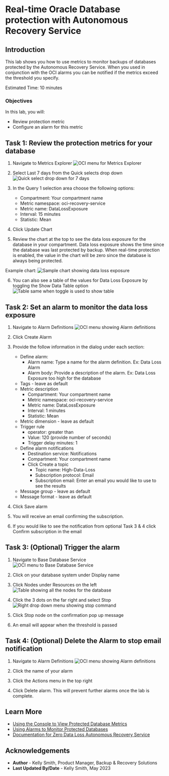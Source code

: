 # Real-time Oracle Database protection with Autonomous Recovery Service

## Introduction

This lab shows you how to use metrics to monitor backups of databases protected by the Autonomous Recovery Service.  When you used in conjunction with the OCI alarms you can be notified if the metrics exceed the threshold you specify.

Estimated Time: 10 minutes

### Objectives

In this lab, you will:
* Review protection metric 
* Configure an alarm for this metric

## Task 1: Review the protection metrics for your database

1. Navigate to Metrics Explorer
    ![OCI menu for Metrics Explorer](images/ham_metrics_explorer.png)

2. Select Last 7 days from the Quick selects drop down
    ![Quick select drop down for 7 days](images/quick_selects_7days.png)

3. In the Query 1 selection area choose the following options:
    * Compartment: Your compartment name
    * Metric namespace: oci-recovery-service
    * Metric name: DataLossExposure
    * Interval: 15 minutes
    * Statistic: Mean

4. Click Update Chart

5. Review the chart at the top to see the data loss exposure for the database in your compartment.  Data loss exposure shows the time since the database was last protected by backup.  When real-time protection is enabled, the value in the chart will be zero since the database is always being protected.

Example chart:
    ![Sample chart showing data loss exposure](images/chart_data_loss_exposure.png)

6. You can also see a table of the values for Data Loss Exposure by toggling the Show Data Table option
    ![Table same when toggle is used to show table](images/show_data_table.png)

## Task 2: Set an alarm to monitor the data loss exposure

1. Navigate to Alarm Definitions
    ![OCI menu showing Alarm definitions](images/ham_alarm_definitions.png)

2. Click Create Alarm

3. Provide the follow information in the dialog under each section:
    * Define alarm:
        * Alarm name: Type a name for the alarm definition.  Ex: Data Loss Alarm
        * Alarm body: Provide a description of the alarm.  Ex: Data Loss Exposure too high for the database
    * Tags - leave as default
    * Metric description
        * Compartment: Your compartment name
        * Metric namespace: oci-recovery-service
        * Metric name: DataLossExposure
        * Interval: 1 minutes
        * Statistic: Mean
    * Metric dimension - leave as default
    * Trigger rule
        * operator: greater than
        * Value: 120 (provide number of seconds)
        * Trigger delay minutes: 1
    * Define alarm notifications
        * Destination service: Notifications
        * Compartment: Your compartment name
        * Click Create a topic
            * Topic name: High-Data-Loss
            * Subscription protocol: Email
            * Subscription email: Enter an email you would like to use to see the results
    * Message group - leave as default
    * Message format - leave as default

4. Click Save alarm

5. You will receive an email confirming the subscription.

6. If you would like to see the notification from optional Task 3 & 4 click Confirm subscription in the email

## Task 3:  (Optional) Trigger the alarm

1. Navigate to Base Database Service
    ![OCI menu to Base Database Service](images/ham_baseDB.png)

2. Click on your database system under Display name

3. Click Nodes under Resources on the left
    ![Table showing all the nodes for the database](images/basedb_public_ip.png)

4. Click the 3 dots on the far right and select Stop
    ![Right drop down menu showing stop command](images/node_stop.png)

5. Click Stop node on the confirmation pop up message

6. An email will appear when the threshold is passed

## Task 4: (Optional) Delete the Alarm to stop email notification

1. Navigate to Alarm Definitions
    ![OCI menu showing Alarm definitions](images/ham_alarm_definitions.png)

2. Click the name of your alarm

3. Click the Actions menu in the top right

4. Click Delete alarm.  This will prevent further alarms once the lab is complete.


## Learn More

* [Using the Console to View Protected Database Metrics](https://docs.oracle.com/en/cloud/paas/recovery-service/dbrsu/console-recovery-service-metrics.html)
* [Using Alarms to Monitor Protected Databases](https://docs.oracle.com/en/cloud/paas/recovery-service/dbrsu/alarm-recovery-service-metrics.html)
* [Documentation for Zero Data Loss Autonomous Recovery Service](https://docs.oracle.com/en/cloud/paas/recovery-service/dbrsu/)


## Acknowledgements
* **Author** - Kelly Smith, Product Manager, Backup & Recovery Solutions
* **Last Updated By/Date** - Kelly Smith, May 2023
